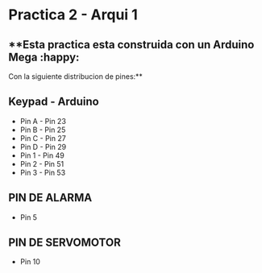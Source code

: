 # Practica 2 - Arqui 1
**Esta practica esta construida con un Arduino Mega :happy: 
---
Con la siguiente distribucion de pines:**

## Keypad - Arduino
- Pin A - Pin 23
- Pin B - Pin 25
- Pin C - Pin 27
- Pin D - Pin 29
- Pin 1 - Pin 49
- Pin 2 - Pin 51
- Pin 3 - Pin 53

## PIN DE ALARMA
- Pin 5

## PIN DE SERVOMOTOR
- Pin 10